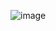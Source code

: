 ![image](https://github.com/faizkhoirurrizqi/login-api/assets/135640118/82e0d418-b1fd-482d-9f99-a25cb76ff0bc)
